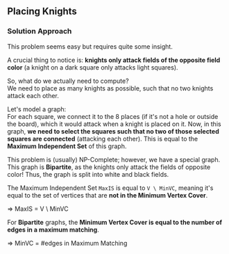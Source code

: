 ## Placing Knights

### Solution Approach

This problem seems easy but requires quite some insight.

A crucial thing to notice is: **knights only attack fields of the opposite field color** (a knight on a dark square only attacks light squares).

So, what do we actually need to compute?  
We need to place as many knights as possible, such that no two knights attack each other.

Let's model a graph:  
For each square, we connect it to the 8 places (if it's not a hole or outside the board), which it would attack when a knight is placed on it. Now, in this graph, **we need to select the squares such that no two of those selected squares are connected** (attacking each other). This is equal to the **Maximum Independent Set** of this graph.  

This problem is (usually) NP-Complete; however, we have a special graph. This graph is **Bipartite**, as the knights only attack the fields of opposite color! Thus, the graph is split into white and black fields.

The Maximum Independent Set `MaxIS` is equal to `V \ MinVC`, meaning it's equal to the set of vertices that are **not in the Minimum Vertex Cover**.

=> MaxIS = V \ MinVC 

For **Bipartite** graphs, the **Minimum Vertex Cover is equal to the number of edges in a maximum matching**.

=> MinVC = #edges in Maximum Matching